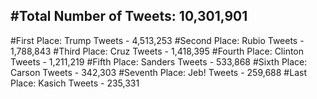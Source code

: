 #Total Number of Tweets: 10,301,901 
---
#First Place: Trump Tweets - 4,513,253
#Second Place: Rubio Tweets - 1,788,843
#Third Place: Cruz Tweets - 1,418,395
#Fourth Place: Clinton Tweets - 1,211,219
#Fifth Place: Sanders Tweets - 533,868
#Sixth Place: Carson Tweets - 342,303
#Seventh Place: Jeb! Tweets - 259,688
#Last Place: Kasich Tweets - 235,331
